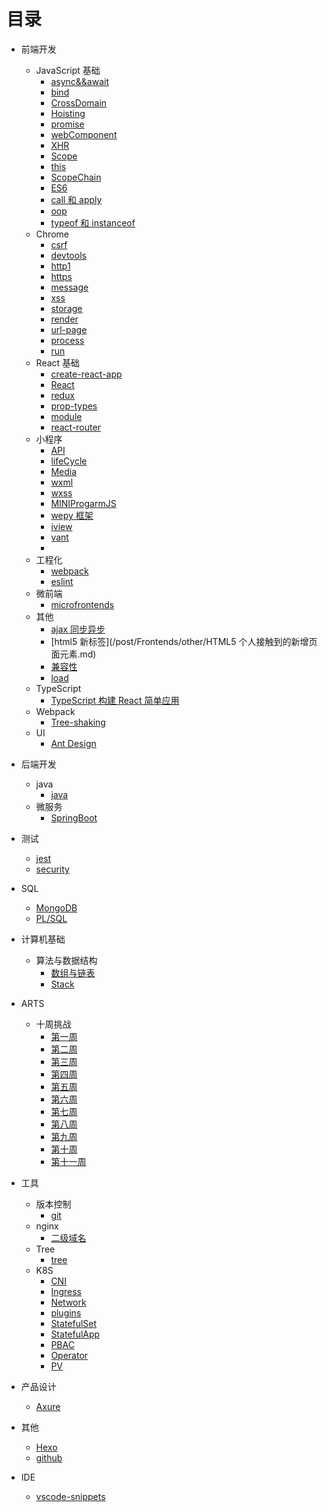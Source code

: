 # 目录

- 前端开发

  - JavaScript 基础
    - [async&&await](/post/Frontends/JavaScript/async&&await.md)
    - [bind](/post/Frontends/JavaScript/bind.md)
    - [CrossDomain](/post/Frontends/JavaScript/CrossDomain.md)
    - [Hoisting](/post/Frontends/JavaScript/Hoisting.md)
    - [promise](/post/Frontends/JavaScript/promise.md)
    - [webComponent](/post/Frontends/JavaScript/WebComponent.md)
    - [XHR](/post/Frontends/JavaScript/XMLHttpRequest.md)
    - [Scope](/post/Frontends/JavaScript/Scope.md)
    - [this](/post/Frontends/JavaScript/this.md)
    - [ScopeChain](/post/Frontends/JavaScript/ScopeChain.md)
    - [ES6](/post/Frontends/JavaScript/ES6.md)
    - [call 和 apply](/post/Frontends/JavaScript/call&&apply.md)
    - [oop](/post/Frontends/JavaScript/oop.md)
    - [typeof 和 instanceof](/post/Frontends/JavaScript/typeof&instanceof.md)
  - Chrome
    - [csrf](/post/Frontends/Chrome/csrf.md)
    - [devtools](/post/Frontends/Chrome/devtools.md)
    - [http1](/post/Frontends/Chrome/http1.md)
    - [https](/post/Frontends/Chrome/https.md)
    - [message](/post/Frontends/Chrome/message.md)
    - [xss](/post/Frontends/Chrome/xss.md)
    - [storage](/post/Frontends/Chrome/storage.md)
    - [render](/post/Frontends/Chrome/render.md)
    - [url-page](/post/Frontends/Chrome/url-page.md)
    - [process](/post/Frontends/Chrome/process.md)
    - [run](/post/Frontends/Chrome/run.md)
  - React 基础
    - [create-react-app](/post/Frontends/React/create-react-app.md)
    - [React](/post/Frontends/React/react1.md)
    - [redux](/post/Frontends/React/redux.md)
    - [prop-types](/post/Frontends/React/prop-types.md)
    - [module](/post/Frontends/React/module.md)
    - [react-router](/post/Frontends/React/react-router.md)
  - 小程序
    - [API](/post/Frontends/MiniProgarm/API.md)
    - [lifeCycle](/post/Frontends/MiniProgarm/lifeCycle.md)
    - [Media](/post/Frontends/MiniProgarm/Media.md)
    - [wxml](/post/Frontends/MiniProgarm/wxml.md)
    - [wxss](/post/Frontends/MiniProgarm/wxss.md)
    - [MINIProgarmJS](/post/Frontends/MiniProgarm/miniProgarmJS.md)
    - [wepy 框架](/post/Frontends/MiniProgarm/wepy.md)
    - [iview](/post/Frontends/MiniProgarm/iview-webapp.md)
    - [vant](/post/Frontends/MiniProgarm/vant.md)
    -
  - 工程化
    - [webpack](/post/Project/webpack.md)
    - [eslint](/post/Project/eslint.md)
  - 微前端
    - [microfrontends](/post/Frontends/microfrontends.md)
  - 其他
    - [ajax 同步异步](/post/Frontends/other/AJAX同步与异步请求.md)
    - [html5 新标签](/post/Frontends/other/HTML5 个人接触到的新增页面元素.md)
    - [兼容性](/post/Frontends/other/一些兼容性问题.md)
    - [load](/post/Frontends/other/关于页面加载,seo,post,get.md)
  - TypeScript
    - [TypeScript 构建 React 简单应用](/post/Frontends/TypeScript/TypeScript-React-Starter.md)
  - Webpack
    - [Tree-shaking](/post/Frontends/Webpack/Tree-shaking.md)
  - UI
    - [Ant Design](/post/Frontends/UI/AntDesign.md)

- 后端开发

  - java
    - [java](/post/Backends/Java.md)
  - 微服务
    - [SpringBoot](/post/Backends/SpringBoot.md)

- 测试

  - [jest](/post/Test/jest.md)
  - [security](/post/Test/security.md)

- SQL

  - [MongoDB](/post/SQL/MongoDB/index.md)
  - [PL/SQL](/post/SQL/Oracle/PL.SQL.md)

* 计算机基础

  - 算法与数据结构
    - [数组与链表](/post/DataStructure/ArrayLinkedList.md)
    - [Stack](/post/DataStructure/Stack.md)

* ARTS

  - 十周挑战
    - [第一周](/post/ARTS/week1.md)
    - [第二周](/post/ARTS/week2.md)
    - [第三周](/post/ARTS/week3.md)
    - [第四周](/post/ARTS/week4.md)
    - [第五周](/post/ARTS/week5.md)
    - [第六周](/post/ARTS/week6.md)
    - [第七周](/post/ARTS/week7.md)
    - [第八周](/post/ARTS/week8.md)
    - [第九周](/post/ARTS/week9.md)
    - [第十周](/post/ARTS/week10.md)
    - [第十一周](/post/ARTS/week11.md)

* 工具

  - 版本控制
    - [git](/post/Version/git.md)
  - nginx
    - [二级域名](/post/ECS/secondaryDomain.md)
  - Tree
    - [tree](/post/Shell/tree.md)
  - K8S
    - [CNI](/post/K8s/CNI.md)
    - [Ingress](/post/K8s/Ingress.md)
    - [Network](/post/K8s/NetWork.md)
    - [plugins](/post/K8s/plugins.md)
    - [StatefulSet](/post/K8s/StatefulSet.md)
    - [StatefulApp](/post/K8s/StatefulApplications.md)
    - [PBAC](/post/K8s/RBAC.md)
    - [Operator](/post/K8s/Operator.md)
    - [PV](/post/K8s/PV,PVC,StorageClass.md)

* 产品设计

  - [Axure](/post/Tools/axure.md)

* 其他

  - [Hexo](/post/Study/hexo.md)
  - [github](/post/Tools/github.md)

* IDE
  - [vscode-snippets](/post/IDE/vscode/code-snippets.md)
